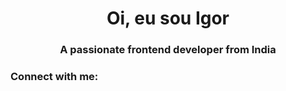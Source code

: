 <!DOCTYPE html>
<html lang="pt-br">

<head>
    <meta charset="UTF-8">
    <title>Meu perfil</title>

</head>

<body>
    <h1 align="center">Oi, eu sou Igor</h1>
<h3 align="center">A passionate frontend developer from India</h3>

<h3 align="left">Connect with me:</h3>
<p align="left">
</p>


</body>

</html>
